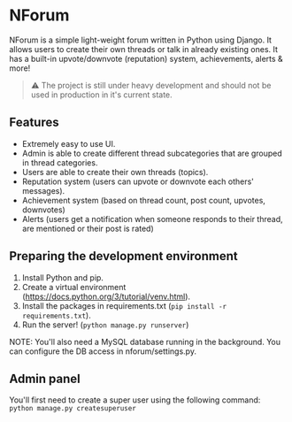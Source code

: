 # NForum
NForum is a simple light-weight forum written in Python using Django. It allows users to create their own threads
or talk in already existing ones. It has a built-in upvote/downvote (reputation) system, achievements, alerts & more!

> :warning: The project is still under heavy development and should not be used in production in it's current state.

## Features
- Extremely easy to use UI.
- Admin is able to create different thread subcategories that are grouped in thread categories.
- Users are able to create their own threads (topics).
- Reputation system (users can upvote or downvote each others' messages).
- Achievement system (based on thread count, post count, upvotes, downvotes)
- Alerts (users get a notification when someone responds to their thread, are mentioned or their post is rated)

## Preparing the development environment
1. Install Python and pip.
1. Create a virtual environment (https://docs.python.org/3/tutorial/venv.html).
1. Install the packages in requirements.txt (`pip install -r requirements.txt`).
1. Run the server! (`python manage.py runserver`)

NOTE: You'll also need a MySQL database running in the background. You can configure the DB access in nforum/settings.py.

## Admin panel
You'll first need to create a super user using the following command:  
`python manage.py createsuperuser`